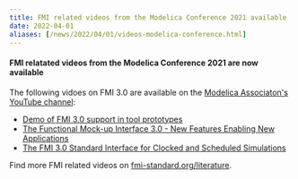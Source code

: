 ```yaml
---
title: FMI related videos from the Modelica Conference 2021 available
date: 2022-04-01
aliases: [/news/2022/04/01/videos-modelica-conference.html]
---
```


#### FMI relatated videos from the Modelica Conference 2021 are now available

The following vidoes on FMI 3.0 are available on the [Modelica Associaton's YouTube channel](https://www.youtube.com/channel/UCWOY3iWw84Uwn-93ZonOSDw):

- [Demo of FMI 3.0 support in tool prototypes](https://www.youtube.com/watch?v=dhp3L6aMaAQ)
- [The Functional Mock-up Interface 3.0 - New Features Enabling New Applications](https://www.youtube.com/watch?v=sNsWVfmZC5s)
- [The FMI 3.0 Standard Interface for Clocked and Scheduled Simulations](https://www.youtube.com/watch?v=ZT918VcYVlA)

Find more FMI related videos on [fmi-standard.org/literature](https://fmi-standard.org/literature/).
